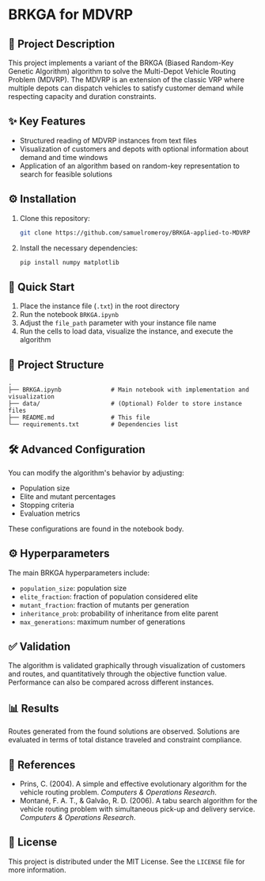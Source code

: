 # BRKGA for MDVRP

## 📌 Project Description
This project implements a variant of the BRKGA (Biased Random-Key Genetic Algorithm) algorithm to solve the Multi-Depot Vehicle Routing Problem (MDVRP). The MDVRP is an extension of the classic VRP where multiple depots can dispatch vehicles to satisfy customer demand while respecting capacity and duration constraints.

## ✨ Key Features
- Structured reading of MDVRP instances from text files
- Visualization of customers and depots with optional information about demand and time windows
- Application of an algorithm based on random-key representation to search for feasible solutions

## ⚙️ Installation
1. Clone this repository:
   ```bash
   git clone https://github.com/samuelromeroy/BRKGA-applied-to-MDVRP
   ```
2. Install the necessary dependencies:
   ```bash
   pip install numpy matplotlib
   ```

## 🚀 Quick Start
1. Place the instance file (`.txt`) in the root directory
2. Run the notebook `BRKGA.ipynb`
3. Adjust the `file_path` parameter with your instance file name
4. Run the cells to load data, visualize the instance, and execute the algorithm

## 🧱 Project Structure
```
.
├── BRKGA.ipynb              # Main notebook with implementation and visualization
├── data/                    # (Optional) Folder to store instance files
├── README.md                # This file
└── requirements.txt         # Dependencies list
```

## 🛠️ Advanced Configuration
You can modify the algorithm's behavior by adjusting:
- Population size
- Elite and mutant percentages
- Stopping criteria
- Evaluation metrics

These configurations are found in the notebook body.

## ⚙️ Hyperparameters
The main BRKGA hyperparameters include:
- `population_size`: population size
- `elite_fraction`: fraction of population considered elite
- `mutant_fraction`: fraction of mutants per generation
- `inheritance_prob`: probability of inheritance from elite parent
- `max_generations`: maximum number of generations

## ✅ Validation
The algorithm is validated graphically through visualization of customers and routes, and quantitatively through the objective function value. Performance can also be compared across different instances.

## 📊 Results
Routes generated from the found solutions are observed. Solutions are evaluated in terms of total distance traveled and constraint compliance.

## 🔗 References
- Prins, C. (2004). A simple and effective evolutionary algorithm for the vehicle routing problem. *Computers & Operations Research*.
- Montané, F. A. T., & Galvão, R. D. (2006). A tabu search algorithm for the vehicle routing problem with simultaneous pick-up and delivery service. *Computers & Operations Research*.

## 📝 License
This project is distributed under the MIT License. See the `LICENSE` file for more information.
